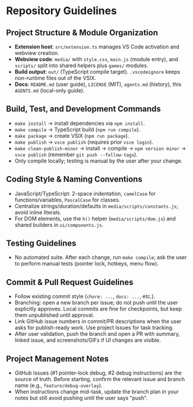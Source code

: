 # Repository Guidelines

## Project Structure & Module Organization
- **Extension host**: `src/extension.ts` manages VS Code activation and webview creation.
- **Webview code**: `media/` with `style.css`, `main.js` (module entry), and `scripts/` split into shared helpers plus `games/` modules.
- **Build output**: `out/` (TypeScript compile target). `.vscodeignore` keeps non-runtime files out of the VSIX.
- **Docs**: `README.md` (user guide), `LICENSE` (MIT), `agents.md` (history), this `AGENTS.md` (local-only guide).

## Build, Test, and Development Commands
- `make install` → install dependencies via `npm install`.
- `make compile` → TypeScript build (`npm run compile`).
- `make package` → create VSIX (`npm run package`).
- `make publish` → `vsce publish` (requires prior `vsce login`).
- `make clean-publish-minor` → install → compile → `npm version minor` → `vsce publish` (remember `git push --follow-tags`).
- Only compile locally; testing is manual by the user after your change.

## Coding Style & Naming Conventions
- JavaScript/TypeScript: 2-space indentation, `camelCase` for functions/variables, `PascalCase` for classes.
- Centralize strings/duration/defaults in `media/scripts/constants.js`; avoid inline literals.
- For DOM elements, use the `h()` helper (`media/scripts/dom.js`) and shared builders in `ui/components.js`.

## Testing Guidelines
- No automated suite. After each change, run `make compile`; ask the user to perform manual tests (pointer lock, hotkeys, menu flow).

## Commit & Pull Request Guidelines
- Follow existing commit style (`chore: ...`, `docs: ...`, etc.).
- Branching: open a new branch per issue; do not push until the user explicitly approves. Local commits are fine for checkpoints, but keep them unpublished until approval.
- Link GitHub issue numbers in commit/PR descriptions when the user asks for publish-ready work. Use project Issues for task tracking.
- After user validation, push the branch and open a PR with summary, linked issue, and screenshots/GIFs if UI changes are visible.

## Project Management Notes
- GitHub Issues (#1 pointer-lock debug, #2 debug instructions) are the source of truth. Before starting, confirm the relevant issue and branch name (e.g., `feature/debug-overlay`).
- When instructions change mid-task, update the branch plan in your notes but still avoid pushing until the user says "push".

